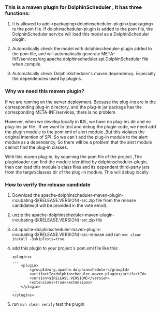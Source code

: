 ### This is a maven plugin for DolphinScheduler , It has three functions:

1. It is allowed to add \<packaging\>dolphinscheduler-plugin\</packaging\> to the pom file. If <packaging>dolphinscheduler-plugin</packaging> is added to the pom file, the DolphinScheduler service will load this model as a DolphinScheduler plugin.

2. Automatically check the model with <packaging>dolphinscheduler-plugin</packaging> added to the pom file, and will automatically generate META-INF/services/org.apache.dolphinscheduler.spi.DolphinScheduler file when compile.

3. Automatically check DolphinScheduler's maven dependency. Especially the dependencies used by plugins.

### Why we need this maven plugin?

If we are running on the server deployment. Because the plug-ins are in the corresponding plug-in directory, and the plug-in jar package has the corresponding META-INF/services, there is no problem. 

However, when we develop locally in IDE, we have no plug-ins dir and no plug-ins jar file . If we want to test and debug the plugin code, we need add the plugin module to the pom.xml of alert module ,But this violates the original intention of SPI. So we can`t add the plug-in module to the alert module as a dependency, So there will be a problem that the alert module cannot find the plug-in classes. 

With this maven plug-in, by scanning the pom file of the project ,The pluginloader can find the module identified by <package>dolphinscheduler-plugin</package>, then can load this module`s class files and its dependent third-party jars from the target/classes dir of the plug-in module. This will debug locally

### How to verify the release candidate

1. Download the apache-dolphinscheduler-maven-plugin-incubating-${RELEASE.VERSION}-src.zip file from the release candidates(it will be provided in the vote email).

2. unzip the apache-dolphinscheduler-maven-plugin-incubating-${RELEASE.VERSION}-src.zip file

3. cd apache-dolphinscheduler-maven-plugin-incubating-${RELEASE.VERSION}-src-release and run `mvn clean install -DskipTests=true`

4. add this plugin to your project`s pom.xml file like this:

    ```
    <plugins>
    ...
        <plugin>
            <groupId>org.apache.dolphinscheduler</groupId>
            <artifactId>dolphinscheduler-maven-plugin</artifactId>
            <version>${RELEASE.VERSION}</version>
            <extensions>true</extensions>
        </plugin>
    ...
    </plugins>
    ```

5. run `mvn clean verify` test the plugin.